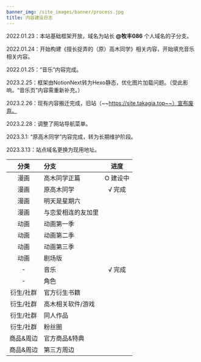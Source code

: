 ```yaml
---
banner_img: /site_images/banner/process.jpg
title: 内容建设日志
---
```

2022.01.23：本站基础框架开放，域名为站长 **@牧丰086** 个人域名的子分支。

2022.01.24：开始构建《擅长捉弄的（原）高木同学》相关内容，开始填充音乐相关内容。

2022.01.25：“音乐”内容完成。

2023.2.25：框架由NotionNext转为Hexo静态，优化图片加载问题。（受此影响，“音乐页”内容需重新补充。）

2023.2.26：现有内容搬迁完成，旧站（~~https://site.takagia.top~~）宣布废弃。

2023.2.28：调整了网站导航菜单。

2023.3.1: “原高木同学”内容完成，转为长期维护阶段。

2023.3.13：站点域名更换为现用地址。

|   分类    | 分支               |  进度  |
| :-------: | :----------------- | :----: |
|   漫画    | 高木同学正篇       | O 建设中 |
|   漫画    | 原高木同学         | √ 完成 | 长期维护中 |
|   漫画    | 明天是星期六       |        |
|   漫画    | 与恋爱相连的友加里 |        |
|   动画    | 动画第一季         |        |
|   动画    | 动画第二季         |        |
|   动画    | 动画第三季         |        |
|   动画    | 剧场版             |        |
|     -     | 音乐               | √ 完成 |
|     -     | 角色               |        |
| 衍生/社群 | 官方衍生书籍       |        |
| 衍生/社群 | 高木相关软件/游戏  |        |
| 衍生/社群 | 同人作品           |        |
| 衍生/社群 | 粉丝圈             |        |
| 商品&周边 | 官方商品&特典      |        |
| 商品&周边 | 第三方周边         |        |
